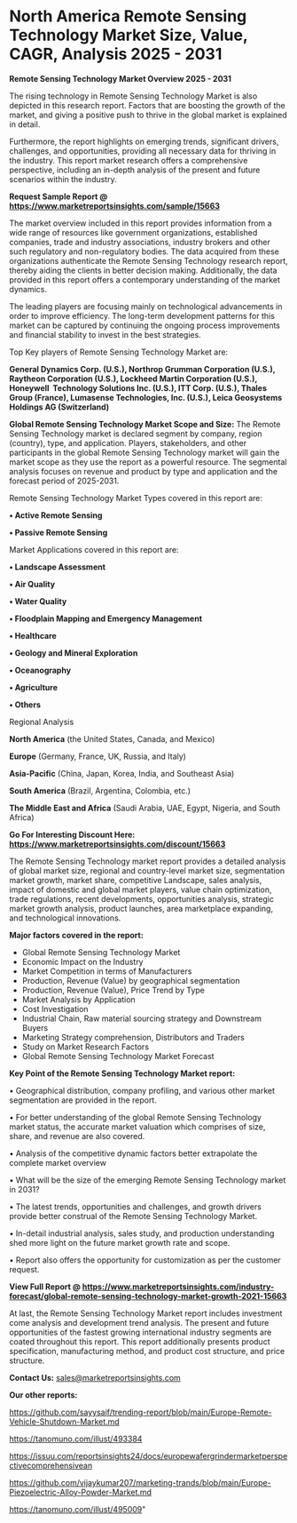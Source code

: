 # North America Remote Sensing Technology Market Size, Value, CAGR, Analysis 2025 - 2031

<Strong> Remote Sensing Technology Market Overview 2025 - 2031</strong>

The rising technology in Remote Sensing Technology Market is also depicted in this research report. Factors that are boosting the growth of the market, and giving a positive push to thrive in the global market is explained in detail.

Furthermore, the report highlights on emerging trends, significant drivers, challenges, and opportunities, providing all necessary data for thriving in the industry. This report market research offers a comprehensive perspective, including an in-depth analysis of the present and future scenarios within the industry.

<strong>Request Sample Report @ <a href=https://www.marketreportsinsights.com/sample/15663>https://www.marketreportsinsights.com/sample/15663</a></strong>

The market overview included in this report provides information from a wide range of resources like government organizations, established companies, trade and industry associations, industry brokers and other such regulatory and non-regulatory bodies. The data acquired from these organizations authenticate the Remote Sensing Technology research report, thereby aiding the clients in better decision making. Additionally, the data provided in this report offers a contemporary understanding of the market dynamics.

The leading players are focusing mainly on technological advancements in order to improve efficiency. The long-term development patterns for this market can be captured by continuing the ongoing process improvements and financial stability to invest in the best strategies.

Top Key players of Remote Sensing Technology Market are:

<strong>General Dynamics Corp. (U.S.), Northrop Grumman Corporation (U.S.), Raytheon Corporation (U.S.), Lockheed Martin Corporation (U.S.), Honeywell  Technology Solutions Inc. (U.S.), ITT Corp. (U.S.), Thales Group (France), Lumasense Technologies, Inc. (U.S.), Leica Geosystems Holdings AG (Switzerland)</strong>

<strong><b>Global Remote Sensing Technology Market Scope and Size:</b></strong>
The Remote Sensing Technology market is declared segment by company, region (country), type, and application. Players, stakeholders, and other participants in the global Remote Sensing Technology market will gain the market scope as they use the report as a powerful resource. The segmental analysis focuses on revenue and product by type and application and the forecast period of 2025-2031.

Remote Sensing Technology Market Types covered in this report are:

<strong>• Active Remote Sensing

• Passive Remote Sensing</strong>

Market Applications covered in this report are:

<strong>• Landscape Assessment

• Air Quality

• Water Quality

• Floodplain Mapping and Emergency Management

• Healthcare

• Geology and Mineral Exploration

• Oceanography

• Agriculture

• Others</strong> 

Regional Analysis

<strong>North America</strong> (the United States, Canada, and Mexico)

<strong>Europe</strong> (Germany, France, UK, Russia, and Italy)

<strong>Asia-Pacific</strong> (China, Japan, Korea, India, and Southeast Asia)

<strong>South America</strong> (Brazil, Argentina, Colombia, etc.)

<strong>The Middle East and Africa</strong> (Saudi Arabia, UAE, Egypt, Nigeria, and South Africa)

<strong>Go For Interesting Discount Here: <a href=https://www.marketreportsinsights.com/discount/15663>https://www.marketreportsinsights.com/discount/15663</a></strong>

The Remote Sensing Technology market report provides a detailed analysis of global market size, regional and country-level market size, segmentation market growth, market share, competitive Landscape, sales analysis, impact of domestic and global market players, value chain optimization, trade regulations, recent developments, opportunities analysis, strategic market growth analysis, product launches, area marketplace expanding, and technological innovations.

<strong><b>Major factors covered in the report:</b></strong>
<ul>
  <li>Global Remote Sensing Technology Market </li>
  <li>Economic Impact on the Industry</li>
  <li>Market Competition in terms of Manufacturers</li>
  <li>Production, Revenue (Value) by geographical segmentation</li>
  <li>Production, Revenue (Value), Price Trend by Type</li>
  <li>Market Analysis by Application</li>
  <li>Cost Investigation</li>
  <li>Industrial Chain, Raw material sourcing strategy and Downstream Buyers</li>
  <li>Marketing Strategy comprehension, Distributors and Traders</li>
  <li>Study on Market Research Factors</li>
  <li>Global Remote Sensing Technology Market Forecast</li>
</ul>

<strong><b>Key Point of the Remote Sensing Technology Market report:</b></strong>

• Geographical distribution, company profiling, and various other market segmentation are provided in the report.

• For better understanding of the global Remote Sensing Technology market status, the accurate market valuation which comprises of size, share, and revenue are also covered.

• Analysis of the competitive dynamic factors better extrapolate the complete market overview

• What will be the size of the emerging Remote Sensing Technology market in 2031?

• The latest trends, opportunities and challenges, and growth drivers provide better construal of the Remote Sensing Technology Market.

• In-detail industrial analysis, sales study, and production understanding shed more light on the future market growth rate and scope.

• Report also offers the opportunity for customization as per the customer request.

<strong><b>View Full Report @ <a href=https://www.marketreportsinsights.com/industry-forecast/global-remote-sensing-technology-market-growth-2021-15663>https://www.marketreportsinsights.com/industry-forecast/global-remote-sensing-technology-market-growth-2021-15663</a></b></strong>


At last, the Remote Sensing Technology Market report includes investment come analysis and development trend analysis. The present and future opportunities of the fastest growing international industry segments are coated throughout this report. This report additionally presents product specification, manufacturing method, and product cost structure, and price structure.

<strong>Contact Us:</strong>
sales@marketreportsinsights.com

<strong>Our other reports:</strong>

<a href=https://github.com/sayysaif/trending-report/blob/main/Europe-Remote-Vehicle-Shutdown-Market.md>https://github.com/sayysaif/trending-report/blob/main/Europe-Remote-Vehicle-Shutdown-Market.md</a>

<a href=https://tanomuno.com/illust/493384>https://tanomuno.com/illust/493384</a>

<a href=https://issuu.com/reportsinsights24/docs/europewafergrindermarketperspectivecomprehensivean>https://issuu.com/reportsinsights24/docs/europewafergrindermarketperspectivecomprehensivean</a>

<a href=https://github.com/vijaykumar207/marketing-trands/blob/main/Europe-Piezoelectric-Alloy-Powder-Market.md>https://github.com/vijaykumar207/marketing-trands/blob/main/Europe-Piezoelectric-Alloy-Powder-Market.md</a>

<a href=https://tanomuno.com/illust/495009>https://tanomuno.com/illust/495009</a>"
